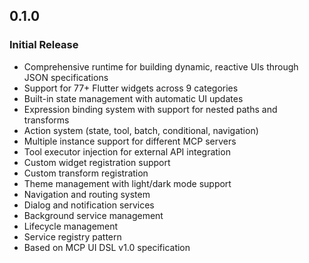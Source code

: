 
## 0.1.0

### Initial Release

- Comprehensive runtime for building dynamic, reactive UIs through JSON specifications
- Support for 77+ Flutter widgets across 9 categories
- Built-in state management with automatic UI updates
- Expression binding system with support for nested paths and transforms
- Action system (state, tool, batch, conditional, navigation)
- Multiple instance support for different MCP servers
- Tool executor injection for external API integration
- Custom widget registration support
- Custom transform registration
- Theme management with light/dark mode support
- Navigation and routing system
- Dialog and notification services
- Background service management
- Lifecycle management
- Service registry pattern
- Based on MCP UI DSL v1.0 specification